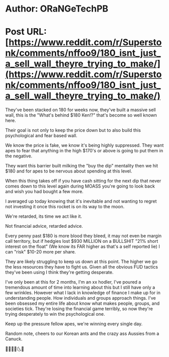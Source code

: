 # Author: ORaNGeTechPB
# Post URL: [https://www.reddit.com/r/Superstonk/comments/nffoo9/180_isnt_just_a_sell_wall_theyre_trying_to_make/](https://www.reddit.com/r/Superstonk/comments/nffoo9/180_isnt_just_a_sell_wall_theyre_trying_to_make/)


They've been stacked on 180 for weeks now, they've built a massive sell wall, this is the "What's behind $180 Ken!?" that's become so well known here.

Their goal is not only to keep the price down but to also build this psychological and fear based wall.

We know the price is fake, we know it's being highly suppressed. They want apes to fear that anything in the high $170's or above is going to put them in the negative.

They want this barrier built milking the "buy the dip" mentality then we hit $180 and for apes to be nervous about spending at this level.

When this thing takes off if you have cash sitting for the next dip that never comes down to this level again during MOASS you're going to look back and wish you had bought a few more.

I averaged up today knowing that it's inevitable and not wanting to regret not investing it once this rocket is on its way to the moon.

We're retarded, its time we act like it.

Not financial advice, retarded advice.

Every penny past $180 is more blood they bleed, it may not even be margin call territory, but if hedgies lost $930 MILLION on a BULLSHIT "21% short interest on the float" (We know its FAR higher as that's a self reported lie) I can "risk" $10-20 more per share.

They are likely struggling to keep us down at this point. The higher we go the less resources they have to fight us. Given all the obvious FUD tactics they've been using I think they're getting desperate.

I've only been at this for 2 months, I'm an xx hodler, I've poured a tremendous amount of time into learning about this but I still have only a few wrinkles. However what I lack in knowledge of finance I make up for in understanding people. How individuals and groups approach things. I've been obsessed my entire life about know what makes people, groups, and societies tick. They're losing the financial game terribly, so now they're trying desperately to win the psychological one.

Keep up the pressure fellow apes, we're winning every single day.

Random note, cheers to our Korean ants and the crazy ass Aussies from a Canuck.

💎🙌🦍🐜🌜🚀